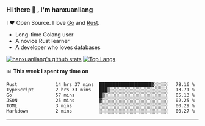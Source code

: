 ### Hi there 👋 , I'm hanxuanliang

<!--
**hanxuanliang/hanxuanliang** is a ✨ _special_ ✨ repository because its `README.md` (this file) appears on your GitHub profile.

Here are some ideas to get you started:

- 🔭 I’m currently working on ...
- 🌱 I’m currently learning ...
- 👯 I’m looking to collaborate on ...
- 🤔 I’m looking for help with ...
- 💬 Ask me about ...
- 📫 How to reach me: ...
- 😄 Pronouns: ...
- ⚡ Fun fact: ...
-->
I ❤ Open Source. I love [Go](https://golang.org) and [Rust](https://www.rust-lang.org/zh-CN/).

* Long-time Golang user
* A novice Rust learner
* A developer who loves databases

[![hanxuanliang's github stats](https://github-readme-stats.vercel.app/api/top-langs/?username=hanxuanliang&hide=html)](https://github.com/anuraghazra/github-readme-stats)
[![Top Langs](https://github-readme-stats.vercel.app/api?username=hanxuanliang&show_icons=true&count_private=true&line_height=40)](https://github.com/anuraghazra/github-readme-stats)

📊 **This week I spent my time on**
<!--START_SECTION:waka-->

```text
Rust              14 hrs 37 mins  ███████████████████▓░░░░░   78.16 %
TypeScript        2 hrs 33 mins   ███▒░░░░░░░░░░░░░░░░░░░░░   13.71 %
Go                57 mins         █▒░░░░░░░░░░░░░░░░░░░░░░░   05.13 %
JSON              25 mins         ▓░░░░░░░░░░░░░░░░░░░░░░░░   02.25 %
TOML              3 mins          ░░░░░░░░░░░░░░░░░░░░░░░░░   00.29 %
Markdown          2 mins          ░░░░░░░░░░░░░░░░░░░░░░░░░   00.27 %
```

<!--END_SECTION:waka-->

***

